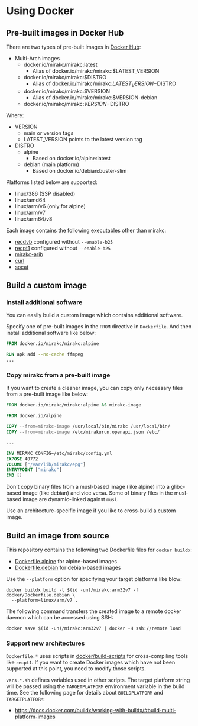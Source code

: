 # Using Docker

## Pre-built images in Docker Hub

There are two types of pre-built images in [Docker Hub]:

* Multi-Arch images
  * docker.io/mirakc/mirakc:latest
    * Alias of docker.io/mirakc/mirakc:$LATEST_VERSION
  * docker.io/mirakc/mirakc:$DISTRO
    * Alias of docker.io/mirakc/mirakc:$LATEST_VERSION-$DISTRO
  * docker.io/mirakc/mirakc:$VERSION
    * Alias of docker.io/mirakc/mirakc:$VERSION-debian
  * docker.io/mirakc/mirakc:$VERSION-$DISTRO

Where:

* VERSION
  * main or version tags
  * LATEST_VERSION points to the latest version tag
* DISTRO
  * alpine
    * Based on docker.io/alpine:latest
  * debian (main platform)
    * Based on docker.io/debian:buster-slim

Platforms listed below are supported:

* linux/386 (SSP disabled)
* linux/amd64
* linux/arm/v6 (only for alpine)
* linux/arm/v7
* linux/arm64/v8

Each image contains the following executables other than mirakc:

* [recdvb] configured without `--enable-b25`
* [recpt1] configured without `--enable-b25`
* [mirakc-arib]
* [curl]
* [socat]

## Build a custom image

### Install additional software

You can easily build a custom image which contains additional software.

Specify one of pre-built images in the `FROM` directive in `Dockerfile`.  And
then install additional software like below:

```Dockerfile
FROM docker.io/mirakc/mirakc:alpine

RUN apk add --no-cache ffmpeg
...
```

### Copy mirakc from a pre-built image

If you want to create a cleaner image, you can copy only necessary files from a
pre-built image like below:

```Dockerfile
FROM docker.io/mirakc/mirakc:alpine AS mirakc-image

FROM docker.io/alpine

COPY --from=mirakc-image /usr/local/bin/mirakc /usr/local/bin/
COPY --from=mirakc-image /etc/mirakurun.openapi.json /etc/

...

ENV MIRAKC_CONFIG=/etc/mirakc/config.yml
EXPOSE 40772
VOLUME ["/var/lib/mirakc/epg"]
ENTRYPOINT ["mirakc"]
CMD []
```

Don't copy binary files from a musl-based image (like alpine) into a glibc-based
image (like debian) and vice versa.  Some of binary files in the musl-based
image are dynamic-linked against `musl`.

Use an architecture-specific image if you like to cross-build a custom image.

## Build an image from source

This repository contains the following two Dockerfile files for `docker buildx`:

* [Dockerfile.alpine](../docker/Dockerfile.alpine) for alpine-based images
* [Dockerfile.debian](../docker/Dockerfile.debian) for debian-based images

Use the `--platform` option for specifying your target platforms like blow:

```shell
docker buildx build -t $(id -un)/mirakc:arm32v7 -f docker/Dockerfile.debian \
  --platform=linux/arm/v7 .
```

The following command transfers the created image to a remote docker daemon
which can be accessed using SSH:

```shell
docker save $(id -un)/mirakc:arm32v7 | docker -H ssh://remote load
```

### Support new architectures

`Dockerfile.*` uses scripts in [docker/build-scripts](../docker/build-scripts) for
cross-compiling tools like `recpt1`.  If you want to create Docker images which
have not been supported at this point, you need to modify those scripts.

`vars.*.sh` defines variables used in other scripts.  The target platform string
will be passed using the `TARGETPLATFORM` environment variable in the build time.
See the following page for details about `BUILDPLATFORM` and `TARGETPLATFORM`:

* https://docs.docker.com/buildx/working-with-buildx/#build-multi-platform-images

[recdvb]: http://cgi1.plala.or.jp/~sat/?x=entry:entry180805-164428
[recpt1]: https://github.com/stz2012/recpt1
[mirakc-arib]: https://github.com/mirakc/mirakc-arib
[curl]: https://curl.haxx.se/docs/manpage.html
[socat]: http://www.dest-unreach.org/socat/doc/socat.html
[Docker Hub]: https://hub.docker.com/r/mirakc/mirakc
